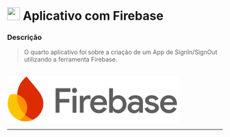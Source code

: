 # <img src="https://skillicons.dev/icons?i=firebase" width = 30px height = 30px /> Aplicativo com Firebase

### Descrição

> O quarto aplicativo foi sobre a criação de um App de SignIn/SignOut utilizando a ferramenta Firebase.

<br>

 <img src= "https://github.com/RgoSL/PAM-II-2025/blob/main/firebase.png" align = center width = 400px alt="Logo Kotlin"/>

---
